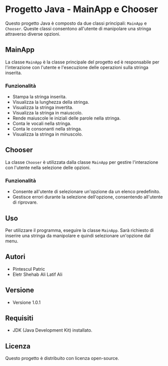 # Progetto Java - MainApp e Chooser

Questo progetto Java è composto da due classi principali: `MainApp` e `Chooser`. Queste classi consentono all'utente di manipolare una stringa attraverso diverse opzioni.

## MainApp

La classe `MainApp` è la classe principale del progetto ed è responsabile per l'interazione con l'utente e l'esecuzione delle operazioni sulla stringa inserita.

### Funzionalità

- Stampa la stringa inserita.
- Visualizza la lunghezza della stringa.
- Visualizza la stringa invertita.
- Visualizza la stringa in maiuscolo.
- Rende maiuscole le iniziali delle parole nella stringa.
- Conta le vocali nella stringa.
- Conta le consonanti nella stringa.
- Visualizza la stringa in minuscolo.

## Chooser

La classe `Chooser` è utilizzata dalla classe `MainApp` per gestire l'interazione con l'utente nella selezione delle opzioni.

### Funzionalità

- Consente all'utente di selezionare un'opzione da un elenco predefinito.
- Gestisce errori durante la selezione dell'opzione, consentendo all'utente di riprovare.

## Uso

Per utilizzare il programma, eseguire la classe `MainApp`. Sarà richiesto di inserire una stringa da manipolare e quindi selezionare un'opzione dal menu.

## Autori

- Pintescul Patric
- Eletr Shehab Ali Latif Ali

## Versione

- Versione 1.0.1

## Requisiti

- JDK (Java Development Kit) installato.

## Licenza

Questo progetto è distribuito con licenza open-source.
